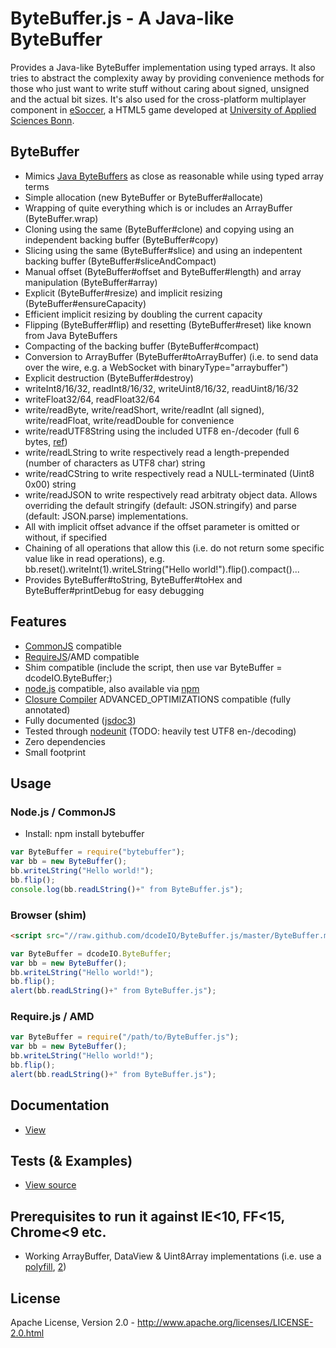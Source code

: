 ByteBuffer.js - A Java-like ByteBuffer
======================================
Provides a Java-like ByteBuffer implementation using typed arrays. It also tries to abstract the complexity away by
providing convenience methods for those who just want to write stuff without caring about signed, unsigned and the
actual bit sizes. It's also used for the cross-platform multiplayer component in [eSoccer](http://www.esoccer.me),
a HTML5 game developed at [University of Applied Sciences Bonn](http://www.h-brs.de).

ByteBuffer
----------
* Mimics [Java ByteBuffers](http://docs.oracle.com/javase/1.5.0/docs/api/java/nio/ByteBuffer.html) as close as reasonable while using typed array terms
* Simple allocation (new ByteBuffer or ByteBuffer#allocate)
* Wrapping of quite everything which is or includes an ArrayBuffer (ByteBuffer.wrap)
* Cloning using the same (ByteBuffer#clone) and copying using an independent backing buffer (ByteBuffer#copy)
* Slicing using the same (ByteBuffer#slice) and using an indepentent backing buffer (ByteBuffer#sliceAndCompact)
* Manual offset (ByteBuffer#offset and ByteBuffer#length) and array manipulation (ByteBuffer#array)
* Explicit (ByteBuffer#resize) and implicit resizing (ByteBuffer#ensureCapacity)
* Efficient implicit resizing by doubling the current capacity
* Flipping (ByteBuffer#flip) and resetting (ByteBuffer#reset) like known from Java ByteBuffers
* Compacting of the backing buffer (ByteBuffer#compact)
* Conversion to ArrayBuffer (ByteBuffer#toArrayBuffer) (i.e. to send data over the wire, e.g. a WebSocket with
  binaryType="arraybuffer")
* Explicit destruction (ByteBuffer#destroy)
* writeInt8/16/32, readInt8/16/32, writeUint8/16/32, readUint8/16/32
* writeFloat32/64, readFloat32/64
* write/readByte, write/readShort, write/readInt (all signed), write/readFloat, write/readDouble for convenience
* write/readUTF8String using the included UTF8 en-/decoder (full 6 bytes, [ref](http://en.wikipedia.org/wiki/UTF-8#Description))
* write/readLString to write respectively read a length-prepended (number of characters as UTF8 char) string
* write/readCString to write respectively read a NULL-terminated (Uint8 0x00) string
* write/readJSON to write respectively read arbitraty object data. Allows overriding the default stringify
  (default: JSON.stringify) and parse (default: JSON.parse) implementations.
* All with implicit offset advance if the offset parameter is omitted or without, if specified
* Chaining of all operations that allow this (i.e. do not return some specific value like in read operations), e.g.
  bb.reset().writeInt(1).writeLString("Hello world!").flip().compact()...
* Provides ByteBuffer#toString, ByteBuffer#toHex and ByteBuffer#printDebug for easy debugging
  
Features
--------
* [CommonJS](http://www.commonjs.org/) compatible
* [RequireJS](http://requirejs.org/)/AMD compatible
* Shim compatible (include the script, then use var ByteBuffer = dcodeIO.ByteBuffer;)
* [node.js](http://nodejs.org) compatible, also available via [npm](https://npmjs.org/package/bytebuffer)
* [Closure Compiler](https://developers.google.com/closure/compiler/) ADVANCED_OPTIMIZATIONS compatible (fully annotated)
* Fully documented ([jsdoc3](https://github.com/jsdoc3/jsdoc))
* Tested through [nodeunit](https://github.com/caolan/nodeunit) (TODO: heavily test UTF8 en-/decoding)
* Zero dependencies
* Small footprint

Usage
-----
### Node.js / CommonJS ###
* Install: npm install bytebuffer

```javascript
var ByteBuffer = require("bytebuffer");
var bb = new ByteBuffer();
bb.writeLString("Hello world!");
bb.flip();
console.log(bb.readLString()+" from ByteBuffer.js");
```

### Browser (shim) ###

```html
<script src="//raw.github.com/dcodeIO/ByteBuffer.js/master/ByteBuffer.min.js"></script>
```

```javascript
var ByteBuffer = dcodeIO.ByteBuffer;
var bb = new ByteBuffer();
bb.writeLString("Hello world!");
bb.flip();
alert(bb.readLString()+" from ByteBuffer.js");
```

### Require.js / AMD ###

```javascript
var ByteBuffer = require("/path/to/ByteBuffer.js");
var bb = new ByteBuffer();
bb.writeLString("Hello world!");
bb.flip();
alert(bb.readLString()+" from ByteBuffer.js");
```

Documentation
-------------
* [View](http://htmlpreview.github.com/?http://github.com/dcodeIO/ByteBuffer.js/master/docs/dcodeIO.ByteBuffer.html)

Tests (& Examples)
------------------
* [View source](https://github.com/dcodeIO/ByteBuffer.js/blob/master/tests/suite.js)

Prerequisites to run it against IE<10, FF<15, Chrome<9 etc.
-----------------------------------------------------------
* Working ArrayBuffer, DataView & Uint8Array implementations (i.e. use a [polyfill](http://www.calormen.com/polyfill/#typedarray), [2](https://github.com/davidflanagan/DataView.js))

License
-------
Apache License, Version 2.0 - http://www.apache.org/licenses/LICENSE-2.0.html